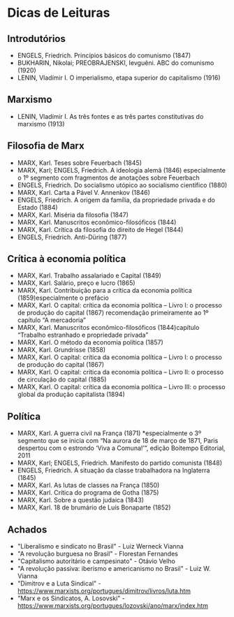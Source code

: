 # Dicas de Leituras

## Introdutórios

- ENGELS, Friedrich. Princípios básicos do comunismo (1847)
- BUKHARIN, Nikolai; PREOBRAJENSKI, Ievguêni. ABC do comunismo (1920)
- LENIN, Vladímir I. O imperialismo, etapa superior do capitalismo (1916)

## Marxismo

- LENIN, Vladímir I. As três fontes e as três partes constitutivas do marxismo (1913)

## Filosofia de Marx

- MARX, Karl. Teses sobre Feuerbach (1845)
- MARX, Karl; ENGELS, Friedrich. A ideologia alemã (1846) especialmente o 1º segmento com fragmentos de anotações sobre Feuerbach
- ENGELS, Friedrich. Do socialismo utópico ao socialismo científico (1880)
- MARX, Karl. Carta a Pável V. Annenkov (1846)
- ENGELS, Friedrich. A origem da família, da propriedade privada e do Estado (1884)
- MARX, Karl. Miséria da filosofia (1847)
- MARX, Karl. Manuscritos econômico-filosóficos (1844)
- MARX, Karl. Crítica da filosofia do direito de Hegel (1844)
- ENGELS, Friedrich. Anti-Düring (1877)

## Crítica à economia política

- MARX, Karl. Trabalho assalariado e Capital (1849)
- MARX, Karl. Salário, preço e lucro (1865)
- MARX, Karl. Contribuição para a crítica da economia política (1859)especialmente o prefácio
- MARX, Karl. O capital: crítica da economia política – Livro I: o processo de produção do capital (1867) recomendação primeiramente ao 1º capítulo “A mercadoria”
- MARX, Karl. Manuscritos econômico-filosóficos (1844)capítulo “Trabalho estranhado e propriedade privada”
- MARX, Karl. O método da economia política (1857)
- MARX, Karl. Grundrisse (1858)
- MARX, Karl. O capital: crítica da economia política – Livro I: o processo de produção do capital (1867)
- MARX, Karl. O capital: crítica da economia política – Livro II: o processo de circulação do capital (1885)
- MARX, Karl. O capital: crítica da economia política – Livro III: o processo global da produção capitalista (1894)

## Política

- MARX, Karl. A guerra civil na França (1871) *especialmente o 3º segmento que se inicia com “Na aurora de 18 de março de 1871, Paris despertou com o estrondo ‘Viva a Comuna!’”, edição Boitempo Editorial, 2011
- MARX, Karl; ENGELS, Friedrich. Manifesto do partido comunista (1848)
- ENGELS, Friedrich. A situação da classe trabalhadora na Inglaterra (1845)
- MARX, Karl. As lutas de classes na França (1850)
- MARX, Karl. Crítica do programa de Gotha (1875)
- MARX, Karl. Sobre a questão judaica (1843)
- MARX, Karl. 18 de brumário de Luís Bonaparte (1852)

## Achados

- "Liberalismo e sindicato no Brasil" - Luiz Werneck Vianna
- "A revolução burguesa no Brasil" - Florestan Fernandes
- "Capitalismo autoritário e campesinato" - Otávio Velho
- "A revolução passiva: iberismo e americanismo no Brasil" - Luiz W. Vianna
- "Dimitrov e a Luta Sindical" - https://www.marxists.org/portugues/dimitrov/livros/luta.htm
- "Marx e os Sindicatos, A. Losovski" -  https://www.marxists.org/portugues/lozovski/ano/marx/index.htm